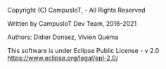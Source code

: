 Copyright (C) CampusIoT,  - All Rights Reserved

Written by CampusIoT Dev Team, 2016-2021

Authors: Didier Donsez, Vivien Quéma

This software is under Eclipse Public License - v 2.0
https://www.eclipse.org/legal/epl-2.0/
